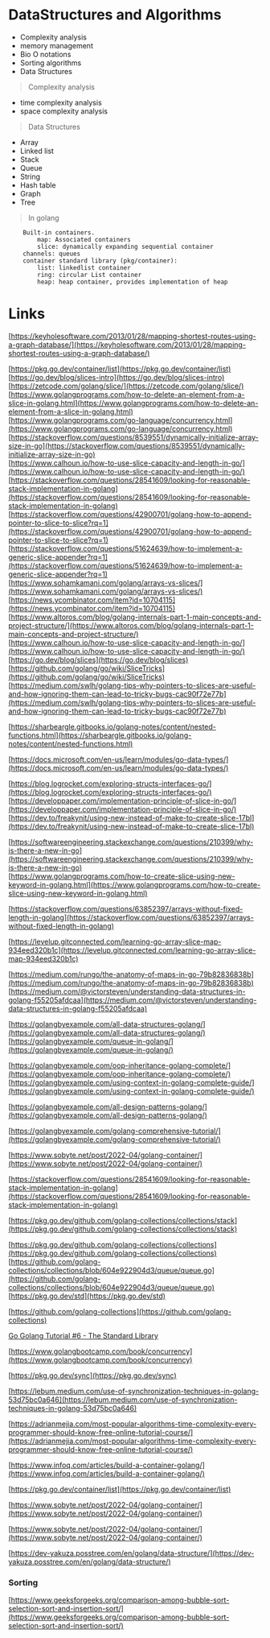 
# DataStructures and Algorithms

- Complexity analysis
- memory management
- Bio O notations
- Sorting algorithms
- Data Structures

> Complexity analysis

- time complexity analysis
- space complexity analysis

> Data Structures

- Array
- Linked list
- Stack 
- Queue
- String
- Hash table
- Graph 
- Tree


> In golang  

```
    Built-in containers.
        map: Associated containers
        slice: dynamically expanding sequential container
    channels: queues
    container standard library (pkg/container):
        list: linkedlist container
        ring: circular List container
        heap: heap container, provides implementation of heap

```


# Links  

[https://keyholesoftware.com/2013/01/28/mapping-shortest-routes-using-a-graph-database/](https://keyholesoftware.com/2013/01/28/mapping-shortest-routes-using-a-graph-database/)  

[https://pkg.go.dev/container/list](https://pkg.go.dev/container/list)  
[https://go.dev/blog/slices-intro](https://go.dev/blog/slices-intro)  
[https://zetcode.com/golang/slice/](https://zetcode.com/golang/slice/)  
[https://www.golangprograms.com/how-to-delete-an-element-from-a-slice-in-golang.html](https://www.golangprograms.com/how-to-delete-an-element-from-a-slice-in-golang.html)  
[https://www.golangprograms.com/go-language/concurrency.html](https://www.golangprograms.com/go-language/concurrency.html)  
[https://stackoverflow.com/questions/8539551/dynamically-initialize-array-size-in-go](https://stackoverflow.com/questions/8539551/dynamically-initialize-array-size-in-go)  
[https://www.calhoun.io/how-to-use-slice-capacity-and-length-in-go/](https://www.calhoun.io/how-to-use-slice-capacity-and-length-in-go/)  
[https://stackoverflow.com/questions/28541609/looking-for-reasonable-stack-implementation-in-golang](https://stackoverflow.com/questions/28541609/looking-for-reasonable-stack-implementation-in-golang)  
[https://stackoverflow.com/questions/42900701/golang-how-to-append-pointer-to-slice-to-slice?rq=1](https://stackoverflow.com/questions/42900701/golang-how-to-append-pointer-to-slice-to-slice?rq=1)  
[https://stackoverflow.com/questions/51624639/how-to-implement-a-generic-slice-appender?rq=1](https://stackoverflow.com/questions/51624639/how-to-implement-a-generic-slice-appender?rq=1)  
[https://www.sohamkamani.com/golang/arrays-vs-slices/](https://www.sohamkamani.com/golang/arrays-vs-slices/)  
[https://news.ycombinator.com/item?id=10704115](https://news.ycombinator.com/item?id=10704115)  
[https://www.altoros.com/blog/golang-internals-part-1-main-concepts-and-project-structure/](https://www.altoros.com/blog/golang-internals-part-1-main-concepts-and-project-structure/)  
[https://www.calhoun.io/how-to-use-slice-capacity-and-length-in-go/](https://www.calhoun.io/how-to-use-slice-capacity-and-length-in-go/)  
[https://go.dev/blog/slices](https://go.dev/blog/slices)  
[https://github.com/golang/go/wiki/SliceTricks](https://github.com/golang/go/wiki/SliceTricks)  
[https://medium.com/swlh/golang-tips-why-pointers-to-slices-are-useful-and-how-ignoring-them-can-lead-to-tricky-bugs-cac90f72e77b](https://medium.com/swlh/golang-tips-why-pointers-to-slices-are-useful-and-how-ignoring-them-can-lead-to-tricky-bugs-cac90f72e77b)  

[https://sharbeargle.gitbooks.io/golang-notes/content/nested-functions.html](https://sharbeargle.gitbooks.io/golang-notes/content/nested-functions.html)  

[https://docs.microsoft.com/en-us/learn/modules/go-data-types/](https://docs.microsoft.com/en-us/learn/modules/go-data-types/)  

[https://blog.logrocket.com/exploring-structs-interfaces-go/](https://blog.logrocket.com/exploring-structs-interfaces-go/)  
[https://developpaper.com/implementation-principle-of-slice-in-go/](https://developpaper.com/implementation-principle-of-slice-in-go/)  
[https://dev.to/freakynit/using-new-instead-of-make-to-create-slice-17bl](https://dev.to/freakynit/using-new-instead-of-make-to-create-slice-17bl)  

[https://softwareengineering.stackexchange.com/questions/210399/why-is-there-a-new-in-go](https://softwareengineering.stackexchange.com/questions/210399/why-is-there-a-new-in-go)  
[https://www.golangprograms.com/how-to-create-slice-using-new-keyword-in-golang.html](https://www.golangprograms.com/how-to-create-slice-using-new-keyword-in-golang.html)  

[https://stackoverflow.com/questions/63852397/arrays-without-fixed-length-in-golang](https://stackoverflow.com/questions/63852397/arrays-without-fixed-length-in-golang)  

[https://levelup.gitconnected.com/learning-go-array-slice-map-934eed320b1c](https://levelup.gitconnected.com/learning-go-array-slice-map-934eed320b1c)  

[https://medium.com/rungo/the-anatomy-of-maps-in-go-79b82836838b](https://medium.com/rungo/the-anatomy-of-maps-in-go-79b82836838b)  
[https://medium.com/@victorsteven/understanding-data-structures-in-golang-f55205afdcaa](https://medium.com/@victorsteven/understanding-data-structures-in-golang-f55205afdcaa)  

[https://golangbyexample.com/all-data-structures-golang/](https://golangbyexample.com/all-data-structures-golang/)  
[https://golangbyexample.com/queue-in-golang/](https://golangbyexample.com/queue-in-golang/)  

[https://golangbyexample.com/oop-inheritance-golang-complete/](https://golangbyexample.com/oop-inheritance-golang-complete/)  
[https://golangbyexample.com/using-context-in-golang-complete-guide/](https://golangbyexample.com/using-context-in-golang-complete-guide/)  

[https://golangbyexample.com/all-design-patterns-golang/](https://golangbyexample.com/all-design-patterns-golang/)  




[https://golangbyexample.com/golang-comprehensive-tutorial/](https://golangbyexample.com/golang-comprehensive-tutorial/)  





[https://www.sobyte.net/post/2022-04/golang-container/](https://www.sobyte.net/post/2022-04/golang-container/) 

[https://stackoverflow.com/questions/28541609/looking-for-reasonable-stack-implementation-in-golang](https://stackoverflow.com/questions/28541609/looking-for-reasonable-stack-implementation-in-golang)  

[https://pkg.go.dev/github.com/golang-collections/collections/stack](https://pkg.go.dev/github.com/golang-collections/collections/stack)  




[https://pkg.go.dev/github.com/golang-collections/collections](https://pkg.go.dev/github.com/golang-collections/collections)  
[https://github.com/golang-collections/collections/blob/604e922904d3/queue/queue.go](https://github.com/golang-collections/collections/blob/604e922904d3/queue/queue.go)  
[https://pkg.go.dev/std](https://pkg.go.dev/std)  




[https://github.com/golang-collections](https://github.com/golang-collections)  


[Go Golang Tutorial #6 - The Standard Library](https://youtu.be/BoooHY57RXw)  


[https://www.golangbootcamp.com/book/concurrency](https://www.golangbootcamp.com/book/concurrency)  




[https://pkg.go.dev/sync](https://pkg.go.dev/sync)  

[https://lebum.medium.com/use-of-synchronization-techniques-in-golang-53d75bc0a646](https://lebum.medium.com/use-of-synchronization-techniques-in-golang-53d75bc0a646)  

[https://adrianmejia.com/most-popular-algorithms-time-complexity-every-programmer-should-know-free-online-tutorial-course/](https://adrianmejia.com/most-popular-algorithms-time-complexity-every-programmer-should-know-free-online-tutorial-course/)  


[https://www.infoq.com/articles/build-a-container-golang/](https://www.infoq.com/articles/build-a-container-golang/)  


[https://pkg.go.dev/container/list](https://pkg.go.dev/container/list)  



[https://www.sobyte.net/post/2022-04/golang-container/](https://www.sobyte.net/post/2022-04/golang-container/)  


[https://www.sobyte.net/post/2022-04/golang-container/](https://www.sobyte.net/post/2022-04/golang-container/)  



[https://dev-yakuza.posstree.com/en/golang/data-structure/](https://dev-yakuza.posstree.com/en/golang/data-structure/)  



### Sorting  

[https://www.geeksforgeeks.org/comparison-among-bubble-sort-selection-sort-and-insertion-sort/](https://www.geeksforgeeks.org/comparison-among-bubble-sort-selection-sort-and-insertion-sort/)  

